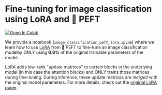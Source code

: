 # Fine-tuning for image classification using LoRA and 🤗 PEFT

[![Open In Colab](https://colab.research.google.com/assets/colab-badge.svg)](https://colab.research.google.com/github/sayakpaul/peft/blob/example/img-cls/examples/image_classification/image_classification_peft_lora.ipynb) <!-- Update the Colab Link -->

We provide a notebook (`image_classification_peft_lora.ipynb`) where we learn how to use [LoRA](https://arxiv.org/abs/2106.09685) from 🤗 PEFT to fine-tune an image classification modelby ONLY using **0.6%** of the original trainable parameters of the model. 

LoRA adds low-rank "update matrices" to certain blocks in the underlying model (in this case the attention blocks) and ONLY trains those matrices during fine-tuning. During inference, these update matrices are _merged_ with the original model parameters. For more details, check out the [original LoRA paper](https://arxiv.org/abs/2106.09685). 
